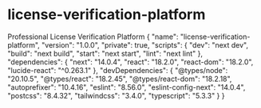 # license-verification-platform
Professional License Verification Platform
{
  "name": "license-verification-platform",
  "version": "1.0.0",
  "private": true,
  "scripts": {
    "dev": "next dev",
    "build": "next build",
    "start": "next start",
    "lint": "next lint"
  },
  "dependencies": {
    "next": "14.0.4",
    "react": "18.2.0",
    "react-dom": "18.2.0",
    "lucide-react": "^0.263.1"
  },
  "devDependencies": {
    "@types/node": "20.10.5",
    "@types/react": "18.2.45",
    "@types/react-dom": "18.2.18",
    "autoprefixer": "10.4.16",
    "eslint": "8.56.0",
    "eslint-config-next": "14.0.4",
    "postcss": "8.4.32",
    "tailwindcss": "3.4.0",
    "typescript": "5.3.3"
  }
}
